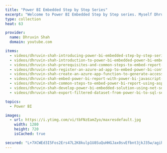 ```yaml
---
title: "Power BI Embedded Step by Step Series"
excerpt: "Welcome to Power BI Embedded Step by Step series. Myself Dhruvin Shah. The entire series is dedicated to the Intermediate level of Power BI folks. The series covers step by step guide to embed the Power BI report in any third-party custom application or SaaS application."
type: collection
heat: 63

provider:
  name: Dhruvin Shah
  domain: youtube.com

items:
  - videos/dhruvin-shah-introducing-power-bi-embedded-step-by-step-series
  - videos/dhruvin-shah-introduction-to-power-bi-embedded-power-bi-embedded-step-by-step-series-part-1
  - videos/dhruvin-shah-prerequisites-and-common-steps-to-embed-report-using-azure-function-app-and-javascript-part-2
  - videos/dhruvin-shah-register-an-azure-ad-app-to-embed-power-bi-content-and-apply-permissions-within-azure-ad-part-3
  - videos/dhruvin-shah-create-an-azure-app-function-to-generate-access-token-of-power-bi-embedded-part-4
  - videos/dhruvin-shah-embed-power-bi-report-with-power-bi-javascript-sdk-and-azure-function-app-step-5
  - videos/dhruvin-shah-common-steps-to-embed-power-bi-report-using-aspnet-library-part-6
  - videos/dhruvin-shah-develop-power-bi-embedded-solution-using-net-sdk-power-bi-embedded-step-by-step-series-part-7
  - videos/dhruvin-shah-export-filtered-dataset-from-power-bi-to-sql-server-programmatically-using-api-and-power-bi-embedded

topics:
  - Power BI

images:
  - url: https://i.ytimg.com/vi/tbFNzEamZyo/maxresdefault.jpg
    width: 1280
    height: 720
    isCached: true

secured: "L+7XCWEd3I5Fos2Ers47L2K8kulp1U8SuQuHHGJax0svEfbnt3jkJ35w/agih7jBWGBKbcC+z/su7N0hOwnKeALRV8OlSnSZ2k6fobwM0JAOrVDf17gM9VytNljeWxXlfuW8abJvINQe29Me/pV/Po8m42tX8wtEh55cWcCH/XjCER42JOxjxrC3KqGBr2NJBAplTQozqR25mJWz4Lsd3Kr6pANBhwmb/L+knNM9Z+Wlf+Jr5EN/FCxTbGafupufF+e3UcCSxoK5yQ5CNMjSL+3SAsBI9XmKa06vyMl9bQ7k6rh+qI14IGoYN8r6W48Xn+MEddhtbi2C8AtPSX/DkafX8aoXl9Udi1DHK2XHD0E=;qUaC3iXW7EKcfwPdsYkTsQ=="
---
```


